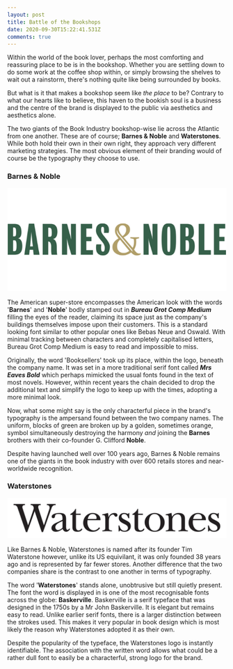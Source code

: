 ```yaml
---
layout: post
title: Battle of the Bookshops
date: 2020-09-30T15:22:41.531Z
comments: true
---
```

Within the world of the book lover, perhaps the most comforting and reassuring place to be is in the bookshop. Whether you are settling down to do some work at the coffee shop within, or simply browsing the shelves to wait out a rainstorm, there's nothing quite like being surrounded by books.

But what is it that makes a bookshop seem like *the* *place* to be? Contrary to what our hearts like to believe, this haven to the bookish soul is a business and the centre of the brand is displayed to the public via aesthetics and aesthetics alone.

The two giants of the Book Industry bookshop-wise lie across the Atlantic from one another. These are of course; **Barnes & Noble** and **Waterstones**. While both hold their own in their own right, they approach very different marketing strategies. The most obvious element of their branding would of course be the typography they choose to use.

### Barnes & Noble

![](../uploads/barnes-noble_-logo_553x260_v1.png)

The American super-store encompasses the American look with the words '**Barnes**' and '**Noble**' bodly stamped out in ***Bureau Grot Comp Medium*** filling the eyes of the reader, claiming its space just as the company's buildings themselves impose upon their customers. This is a standard looking font similar to other popular ones like Bebas Neue and Oswald. With minimal tracking between characters and completely capitalised letters, Bureau Grot Comp Medium is easy to read and impossible to miss.

Originally, the word 'Booksellers' took up its place, within the logo, beneath the company name. It was set in a more traditional serif font called ***Mrs Eaves Bold*** which perhaps mimicked the usual fonts found in the text of most novels. However, within recent years the chain decided to drop the additional text and simplify the logo to keep up with the times, adopting a more minimal look. 

Now, what some might say is the only characterful piece in the brand's typography is the ampersand found between the two company names. The uniform, blocks of green are broken up by a golden, sometimes orange, symbol simultaneously destroying the harmony *and* joining the **Barnes** brothers with their co-founder G. Clifford **Noble**.

Despite having launched well over 100 years ago, Barnes & Noble remains one of the giants in the book industry with over 600 retails stores and near-worldwide recognition.

### Waterstones

![](../uploads/waterstones_com_logo.png)

Like Barnes & Noble, Waterstones is named after its founder Tim Waterstone however, unlike its US equivilant, it was only founded 38 years ago and is represented by far fewer stores. Another difference that the two companies share is the contrast to one another in terms of typography.

The word '**Waterstones**' stands alone, unobtrusive but still quietly present. The font the word is displayed in is one of the most recognisable fonts across the globe: **Baskerville**. Baskerville is a serif typeface that was designed in the 1750s by a Mr John Baskerville. It is elegant but remains easy to read. Unlike earlier serif fonts, there is a larger distinction between the strokes used. This makes it very popular in book design which is most likely the reason why Waterstones adopted it as their own.

Despite the popularity of the typeface, the Waterstones logo is instantly identifiable. The association with the written word allows what could be a rather dull font to easily be a characterful, strong logo for the brand.